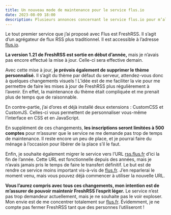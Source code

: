 ```yaml
---
title: Un nouveau mode de maintenance pour le service flus.io
date: 2023-08-09 18:00
description: Plusieurs annonces concernant le service flus.io pour m’alléger la maintenance.
---
```


Le tout premier service que j’ai proposé avec Flus est FreshRSS.
Il s’agit d’un agrégateur de flux <abbr>RSS</abbr> plus traditionnel.
Il est accessible à l’adresse [flus.io](https://flus.io).

**La version 1.21 de FreshRSS est sortie en début d’année,** mais je n’avais pas encore effectué la mise à jour.
Celle-ci sera effective demain.

Avec cette mise à jour, **je prévois également de supprimer le thème personnalisé.**
Il s’agit du thème par défaut du serveur, attendez-vous donc à quelques changements visuels !
L’idée est de me faciliter la vie pour me permettre de faire les mises à jour de FreshRSS plus régulièrement à l’avenir.
En effet, la maintenance du thème était compliquée et me prenait plus de temps que de raisonnable.

En contre-partie, j’ai d’ores et déjà installé deux extensions : CustomCSS et CustomJS.
Celles-ci vous permettent de personnaliser vous-même l’interface en CSS et en JavaScript.

En supplément de ces changements, **les inscriptions seront limitées à 500 comptes** pour m’assurer que le service ne me demande pas trop de temps de maintenance.
Il reste encore un peu de place, et je pourrai faire du ménage à l’occasion pour libérer de la place s’il le faut.

Enfin, je souhaite également migrer le service vers l’<abbr>URL</abbr> [rss.flus.fr](https://rss.flus.fr) d’ici la fin de l’année.
Cette <abbr>URL</abbr> est fonctionnelle depuis des années, mais je n’avais jamais pris le temps de faire le transfert définitif.
Le but est de rendre ce service moins important vis-à-vis de [flus.fr](https://flus.fr).
J’en reparlerai le moment venu, mais vous pouvez déjà commencer à utiliser la nouvelle <abbr>URL</abbr>.

**Vous l’aurez compris avec tous ces changements, mon intention est de m’assurer de pouvoir maintenir FreshRSS l’esprit léger.**
Le service n’est pas trop demandeur actuellement, mais je ne souhaite pas le voir exploser.
Mon envie est de me concentrer totalement sur [flus.fr](https://flus.fr).
Évidemment, je ne compte pas fermer FreshRSS tant que des personnes l’utiliseront !
